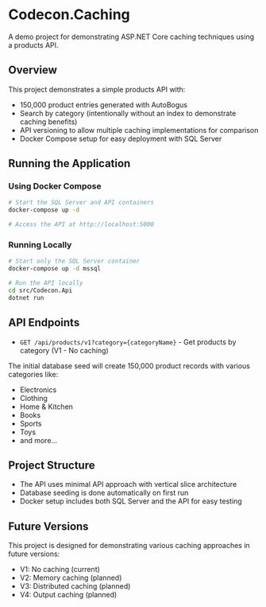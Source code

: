 # Codecon.Caching

A demo project for demonstrating ASP.NET Core caching techniques using a products API.

## Overview

This project demonstrates a simple products API with:
- 150,000 product entries generated with AutoBogus
- Search by category (intentionally without an index to demonstrate caching benefits)
- API versioning to allow multiple caching implementations for comparison
- Docker Compose setup for easy deployment with SQL Server

## Running the Application

### Using Docker Compose

```bash
# Start the SQL Server and API containers
docker-compose up -d

# Access the API at http://localhost:5000
```

### Running Locally

```bash
# Start only the SQL Server container
docker-compose up -d mssql

# Run the API locally
cd src/Codecon.Api
dotnet run
```

## API Endpoints

- `GET /api/products/v1?category={categoryName}` - Get products by category (V1 - No caching)

The initial database seed will create 150,000 product records with various categories like:
- Electronics
- Clothing
- Home & Kitchen
- Books
- Sports
- Toys
- and more...

## Project Structure

- The API uses minimal API approach with vertical slice architecture
- Database seeding is done automatically on first run
- Docker setup includes both SQL Server and the API for easy testing

## Future Versions

This project is designed for demonstrating various caching approaches in future versions:
- V1: No caching (current)
- V2: Memory caching (planned)
- V3: Distributed caching (planned)
- V4: Output caching (planned) 
